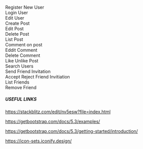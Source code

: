 Register New User <br>
Login User <br>
Edit User <br>
Create Post <br>
Edit Post <br>
Delete Post <br>
List Post <br>
Comment on post <br>
Eddit Comment <br>
Delete Comment <br>
Like Unlike Post <br>
Search Users <br>
Send Friend Invitation <br>
Accept Reject Friend Invitiation <br>
List Friends <br>
Remove Friend <br>

##### USEFUL LINKS

https://stackblitz.com/edit/nv5esw?file=index.html

https://getbootstrap.com/docs/5.3/examples/

https://getbootstrap.com/docs/5.3/getting-started/introduction/

https://icon-sets.iconify.design/
